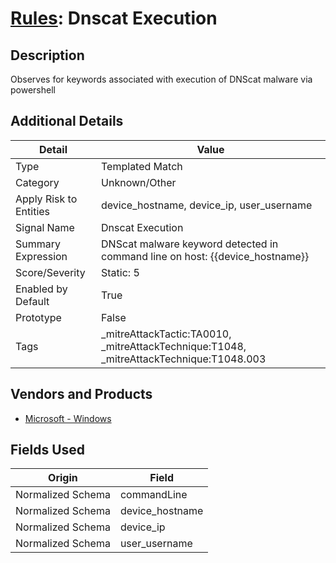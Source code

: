# [Rules](README.md): Dnscat Execution

## Description
Observes for keywords associated with execution of DNScat malware via powershell

## Additional Details
|Detail|Value|
|----|----|
|Type|Templated Match|
|Category|Unknown/Other|
|Apply Risk to Entities|device_hostname, device_ip, user_username|
|Signal Name|Dnscat Execution|
|Summary Expression|DNScat malware keyword detected in command line on host: {{device_hostname}}|
|Score/Severity|Static: 5|
|Enabled by Default|True|
|Prototype|False|
|Tags|_mitreAttackTactic:TA0010, _mitreAttackTechnique:T1048, _mitreAttackTechnique:T1048.003|
## Vendors and Products
- [Microsoft - Windows](../products/1ff7546c-cb36-4a24-87f7-89d2cecc5761.md)


## Fields Used

|Origin|Field|
|----|----|
|Normalized Schema|commandLine|
|Normalized Schema|device_hostname|
|Normalized Schema|device_ip|
|Normalized Schema|user_username|


